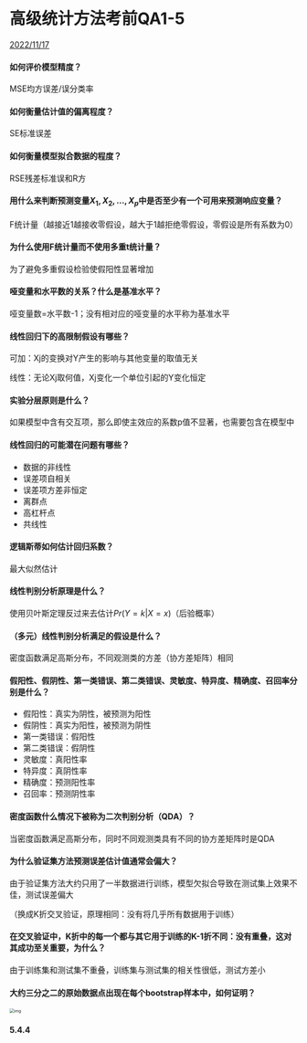 # 高级统计方法考前QA1-5

<u>2022/11/17</u>



#### 如何评价模型精度？

MSE均方误差/误分类率

#### 如何衡量估计值的偏离程度？

SE标准误差

#### 如何衡量模型拟合数据的程度？

RSE残差标准误和R方

#### 用什么来判断预测变量$X_1,X_2,...,X_p$中是否至少有一个可用来预测响应变量？

F统计量（越接近1越接收零假设，越大于1越拒绝零假设，零假设是所有系数为0）

#### 为什么使用F统计量而不使用多重t统计量？

为了避免多重假设检验使假阳性显著增加

#### 哑变量和水平数的关系？什么是基准水平？

哑变量数=水平数-1；没有相对应的哑变量的水平称为基准水平

#### 线性回归下的高限制假设有哪些？

可加：Xj的变换对Y产生的影响与其他变量的取值无关

线性：无论Xj取何值，Xj变化一个单位引起的Y变化恒定

#### 实验分层原则是什么？

如果模型中含有交互项，那么即使主效应的系数p值不显著，也需要包含在模型中

#### 线性回归的可能潜在问题有哪些？

- 数据的非线性
- 误差项自相关
- 误差项方差非恒定
- 离群点
- 高杠杆点
- 共线性

#### 逻辑斯蒂如何估计回归系数？

最大似然估计

#### 线性判别分析原理是什么？

使用贝叶斯定理反过来去估计$Pr(Y=k|X=x)$（后验概率）

#### （多元）线性判别分析满足的假设是什么？

密度函数满足高斯分布，不同观测类的方差（协方差矩阵）相同

#### 假阳性、假阴性、第一类错误、第二类错误、灵敏度、特异度、精确度、召回率分别是什么？

- 假阳性：真实为阴性，被预测为阳性
- 假阴性：真实为阳性，被预测为阴性
- 第一类错误：假阳性
- 第二类错误：假阴性
- 灵敏度：真阳性率
- 特异度：真阴性率
- 精确度：预测阳性率
- 召回率：预测阴性率

#### 密度函数什么情况下被称为二次判别分析（QDA）？

当密度函数满足高斯分布，同时不同观测类具有不同的协方差矩阵时是QDA

#### 为什么验证集方法预测误差估计值通常会偏大？

由于验证集方法大约只用了一半数据进行训练，模型欠拟合导致在测试集上效果不佳，测试误差偏大

（换成K折交叉验证，原理相同：没有将几乎所有数据用于训练）

#### 在交叉验证中，K折中的每一个都与其它用于训练的K-1折不同：没有重叠，这对其成功至关重要，为什么？

由于训练集和测试集不重叠，训练集与测试集的相关性很低，测试方差小

#### 大约三分之二的原始数据点出现在每个bootstrap样本中，如何证明？

<img src="file:///C:\Users\86188\Documents\Tencent Files\2097517935\Image\C2C\37C5D281494EF79D1EBB74DBBE5C274E.jpg" alt="img" style="zoom: 50%;" />



#### 5.4.4
